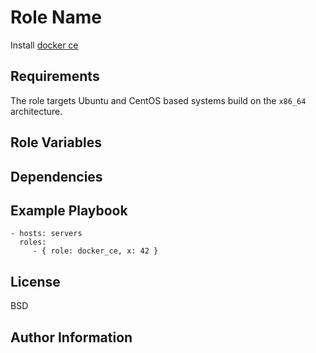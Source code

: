 Role Name
=========

Install [docker ce](https://www.docker.com/)

Requirements
------------

The role targets Ubuntu and CentOS based systems build on the `x86_64` architecture.



Role Variables
--------------


Dependencies
------------


Example Playbook
----------------

    - hosts: servers
      roles:
         - { role: docker_ce, x: 42 }

License
-------

BSD

Author Information
------------------


